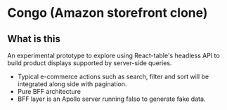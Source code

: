 # Congo (Amazon storefront clone)

## What is this

An experimental prototype to explore using React-table's headless API to build product displays supported by server-side queries.

- Typical e-commerce actions such as search, filter and sort will be integrated along side with pagination.
- Pure BFF architecture
- BFF layer is an Apollo server running falso to generate fake data.
